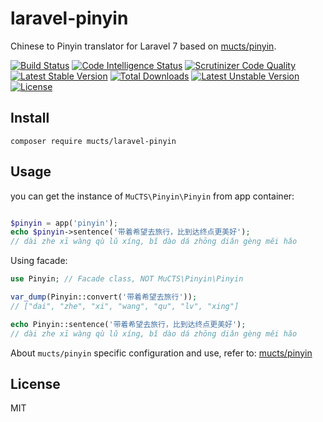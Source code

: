 # laravel-pinyin
Chinese to Pinyin translator for Laravel 7 based on [mucts/pinyin](https://github.com/mucts/pinyin).

[![Build Status](https://scrutinizer-ci.com/g/mucts/laravel-pinyin/badges/build.png)](https://scrutinizer-ci.com/g/mucts/laravel-pinyin)
[![Code Intelligence Status](https://scrutinizer-ci.com/g/mucts/laravel-pinyin/badges/code-intelligence.svg)](https://scrutinizer-ci.com/g/mucts/laravel-pinyin)
[![Scrutinizer Code Quality](https://scrutinizer-ci.com/g/mucts/laravel-pinyin/badges/quality-score.png)](https://scrutinizer-ci.com/g/mucts/laravel-pinyin)
[![Latest Stable Version](https://poser.pugx.org/mucts/laravel-pinyin/v/stable.svg)](https://packagist.org/packages/mucts/laravel-pinyin) 
[![Total Downloads](https://poser.pugx.org/mucts/laravel-pinyin/downloads.svg)](https://packagist.org/packages/mucts/laravel-pinyin) 
[![Latest Unstable Version](https://poser.pugx.org/mucts/laravel-pinyin/v/unstable.svg)](https://packagist.org/packages/mucts/laravel-pinyin) 
[![License](https://poser.pugx.org/mucts/laravel-pinyin/license.svg)](https://packagist.org/packages/mucts/laravel-pinyin)


## Install

```shell
composer require mucts/laravel-pinyin
```

## Usage

you can get the instance of `MuCTS\Pinyin\Pinyin` from app container:

```php

$pinyin = app('pinyin');
echo $pinyin->sentence('带着希望去旅行，比到达终点更美好');
// dài zhe xī wàng qù lǔ xíng, bǐ dào dá zhōng diǎn gèng měi hǎo
```

Using facade:

```php
use Pinyin; // Facade class, NOT MuCTS\Pinyin\Pinyin

var_dump(Pinyin::convert('带着希望去旅行'));
// ["dai", "zhe", "xi", "wang", "qu", "lv", "xing"]

echo Pinyin::sentence('带着希望去旅行，比到达终点更美好');
// dài zhe xī wàng qù lǔ xíng, bǐ dào dá zhōng diǎn gèng měi hǎo

```

About `mucts/pinyin` specific configuration and use, refer to: [mucts/pinyin](https://github.com/mucts/pinyin)

## License

MIT
